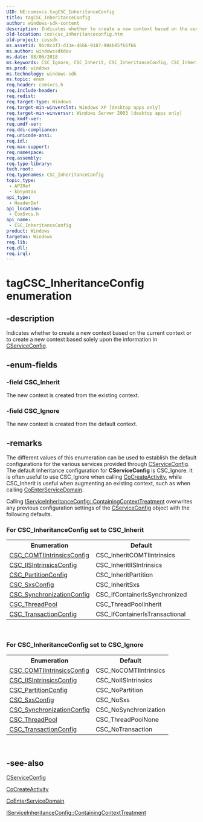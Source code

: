 ```yaml
---
UID: NE:comsvcs.tagCSC_InheritanceConfig
title: tagCSC_InheritanceConfig
author: windows-sdk-content
description: Indicates whether to create a new context based on the current context or to create a new context based solely upon the information in CServiceConfig.
old-location: cos\csc_inheritanceconfig.htm
old-project: cossdk
ms.assetid: 9bc8c4f3-d13e-46b6-9187-904b05f66f66
ms.author: windowssdkdev
ms.date: 08/06/2018
ms.keywords: CSC_Ignore, CSC_Inherit, CSC_InheritanceConfig, CSC_InheritanceConfig enumeration [COM+], _cos_csc_inheritanceconfig, comsvcs/CSC_Ignore, comsvcs/CSC_Inherit, comsvcs/CSC_InheritanceConfig, cos.csc_inheritanceconfig, tagCSC_InheritanceConfig
ms.prod: windows
ms.technology: windows-sdk
ms.topic: enum
req.header: comsvcs.h
req.include-header: 
req.redist: 
req.target-type: Windows
req.target-min-winverclnt: Windows XP [desktop apps only]
req.target-min-winversvr: Windows Server 2003 [desktop apps only]
req.kmdf-ver: 
req.umdf-ver: 
req.ddi-compliance: 
req.unicode-ansi: 
req.idl: 
req.max-support: 
req.namespace: 
req.assembly: 
req.type-library: 
tech.root: 
req.typenames: CSC_InheritanceConfig
topic_type:
 - APIRef
 - kbSyntax
api_type:
 - HeaderDef
api_location:
 - ComSvcs.h
api_name:
 - CSC_InheritanceConfig
product: Windows
targetos: Windows
req.lib: 
req.dll: 
req.irql: 
---
```


# tagCSC_InheritanceConfig enumeration


## -description


Indicates whether to create a new context based on the current context or to create a new context based solely upon the information in <a href="https://msdn.microsoft.com/f546ded4-255e-4565-b588-f36175902778">CServiceConfig</a>.


## -enum-fields




### -field CSC_Inherit

The new context is created from the existing context.


### -field CSC_Ignore

The new context is created from the default context.


## -remarks



The different values of this enumeration can be used to establish the default configurations for the various services provided through <a href="https://msdn.microsoft.com/f546ded4-255e-4565-b588-f36175902778">CServiceConfig</a>. The default inheritance configuration for <b>CServiceConfig</b> is CSC_Ignore. It is often useful to use CSC_Ignore when calling <a href="https://msdn.microsoft.com/3009eb4f-e3f3-497b-ba05-5b750d8a40d0">CoCreateActivity</a>, while CSC_Inherit is useful when augmenting an existing context, such as when calling <a href="https://msdn.microsoft.com/84640b3b-1f43-4bec-abf6-c295cfb3da8b">CoEnterServiceDomain</a>.

Calling <a href="https://msdn.microsoft.com/en-us/library/ms678878(v=VS.85).aspx">IServiceInheritanceConfig::ContainingContextTreatment</a> overwrites any previous configuration settings of the <a href="https://msdn.microsoft.com/f546ded4-255e-4565-b588-f36175902778">CServiceConfig</a> object with the following defaults.

<h3><a id="For_CSC_InheritanceConfig_set_to_CSC_Inherit"></a><a id="for_csc_inheritanceconfig_set_to_csc_inherit"></a><a id="FOR_CSC_INHERITANCECONFIG_SET_TO_CSC_INHERIT"></a>For CSC_InheritanceConfig set to CSC_Inherit</h3>
<table>
<tr>
<th>Enumeration</th>
<th>Default</th>
</tr>
<tr>
<td>
<a href="https://msdn.microsoft.com/0d700648-b5fe-46f6-9d27-e2601fe88d71">CSC_COMTIIntrinsicsConfig</a>
</td>
<td>CSC_InheritCOMTIIntrinsics</td>
</tr>
<tr>
<td>
<a href="https://msdn.microsoft.com/69a3989b-724c-4e32-8a6a-4892610b0118">CSC_IISIntrinsicsConfig</a>
</td>
<td>CSC_InheritIISIntrinsics</td>
</tr>
<tr>
<td>
<a href="https://msdn.microsoft.com/584c4744-193d-43d4-a305-8f4ea9802d58">CSC_PartitionConfig</a>
</td>
<td>CSC_InheritPartition</td>
</tr>
<tr>
<td>
<a href="https://msdn.microsoft.com/8c114e9e-b201-4317-8a45-d5b0964c6ff8">CSC_SxsConfig</a>
</td>
<td>CSC_InheritSxs</td>
</tr>
<tr>
<td>
<a href="https://msdn.microsoft.com/dc0c4310-e2d8-462c-af55-f1513934b8ef">CSC_SynchronizationConfig</a>
</td>
<td>CSC_IfContainerIsSynchronized</td>
</tr>
<tr>
<td>
<a href="https://msdn.microsoft.com/5acf5c6b-b015-448b-ad4c-e4361a97c31e">CSC_ThreadPool</a>
</td>
<td>CSC_ThreadPoolInherit</td>
</tr>
<tr>
<td>
<a href="https://msdn.microsoft.com/3524d7b3-4bcd-4e92-afc2-ddac98a23b7c">CSC_TransactionConfig</a>
</td>
<td>CSC_IfContainerIsTransactional</td>
</tr>
</table>
 

<h3><a id="For_CSC_InheritanceConfig_set_to_CSC_Ignore"></a><a id="for_csc_inheritanceconfig_set_to_csc_ignore"></a><a id="FOR_CSC_INHERITANCECONFIG_SET_TO_CSC_IGNORE"></a>For CSC_InheritanceConfig set to CSC_Ignore</h3>
<table>
<tr>
<th>Enumeration</th>
<th>Default</th>
</tr>
<tr>
<td>
<a href="https://msdn.microsoft.com/0d700648-b5fe-46f6-9d27-e2601fe88d71">CSC_COMTIIntrinsicsConfig</a>
</td>
<td>CSC_NoCOMTIIntrinsics</td>
</tr>
<tr>
<td>
<a href="https://msdn.microsoft.com/69a3989b-724c-4e32-8a6a-4892610b0118">CSC_IISIntrinsicsConfig</a>
</td>
<td>CSC_NoIISIntrinsics</td>
</tr>
<tr>
<td>
<a href="https://msdn.microsoft.com/584c4744-193d-43d4-a305-8f4ea9802d58">CSC_PartitionConfig</a>
</td>
<td>CSC_NoPartition</td>
</tr>
<tr>
<td>
<a href="https://msdn.microsoft.com/8c114e9e-b201-4317-8a45-d5b0964c6ff8">CSC_SxsConfig</a>
</td>
<td>CSC_NoSxs</td>
</tr>
<tr>
<td>
<a href="https://msdn.microsoft.com/dc0c4310-e2d8-462c-af55-f1513934b8ef">CSC_SynchronizationConfig</a>
</td>
<td>CSC_NoSynchronization</td>
</tr>
<tr>
<td>
<a href="https://msdn.microsoft.com/5acf5c6b-b015-448b-ad4c-e4361a97c31e">CSC_ThreadPool</a>
</td>
<td>CSC_ThreadPoolNone</td>
</tr>
<tr>
<td>
<a href="https://msdn.microsoft.com/3524d7b3-4bcd-4e92-afc2-ddac98a23b7c">CSC_TransactionConfig</a>
</td>
<td>CSC_NoTransaction</td>
</tr>
</table>
 




## -see-also




<a href="https://msdn.microsoft.com/f546ded4-255e-4565-b588-f36175902778">CServiceConfig</a>



<a href="https://msdn.microsoft.com/3009eb4f-e3f3-497b-ba05-5b750d8a40d0">CoCreateActivity</a>



<a href="https://msdn.microsoft.com/84640b3b-1f43-4bec-abf6-c295cfb3da8b">CoEnterServiceDomain</a>



<a href="https://msdn.microsoft.com/en-us/library/ms678878(v=VS.85).aspx">IServiceInheritanceConfig::ContainingContextTreatment</a>
 

 

